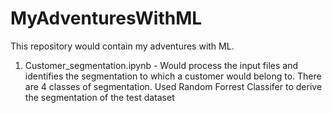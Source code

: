 # MyAdventuresWithML

This repository would contain my adventures with ML. 
1. Customer_segmentation.ipynb - Would process the input files and identifies the segmentation to which a customer would belong to. There are 4 classes of segmentation. Used Random Forrest Classifer to derive the segmentation of the test dataset
